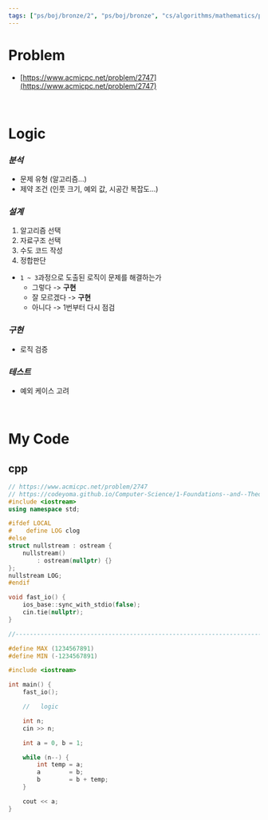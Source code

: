 ```yaml
---
tags: ["ps/boj/bronze/2", "ps/boj/bronze", "cs/algorithms/mathematics/ps","cs/algorithms/implementation/ps","cs/algorithms/dynamic-programming/ps"]
---
```


# Problem
- [https://www.acmicpc.net/problem/2747](https://www.acmicpc.net/problem/2747)

<br/>

# Logic

### *분석*
- 문제 유형 (알고리즘...)
- 제약 조건 (인풋 크기, 예외 값, 시공간 복잡도...)

### *설계*
1. 알고리즘 선택
2. 자료구조 선택
3. 수도 코드 작성
4. 정합판단
  - `1 ~ 3`과정으로 도출된 로직이 문제를 해결하는가
    - 그렇다 -> **구현**
    - 잘 모르겠다 -> **구현**
    - 아니다 -> 1번부터 다시 점검

### *구현*
- 로직 검증

### *테스트*
- 예외 케이스 고려

<br/>

# My Code
## cpp
```cpp title="boj/2747.cpp"
// https://www.acmicpc.net/problem/2747
// https://codeyoma.github.io/Computer-Science/1-Foundations--and--Theory/Algorithms/ps/boj/2747/2747
#include <iostream>
using namespace std;

#ifdef LOCAL
#    define LOG clog
#else
struct nullstream : ostream {
    nullstream()
        : ostream(nullptr) {}
};
nullstream LOG;
#endif

void fast_io() {
    ios_base::sync_with_stdio(false);
    cin.tie(nullptr);
}

//--------------------------------------------------------------------------------------------------

#define MAX (1234567891)
#define MIN (-1234567891)

#include <iostream>

int main() {
    fast_io();

    //   logic

    int n;
    cin >> n;

    int a = 0, b = 1;

    while (n--) {
        int temp = a;
        a        = b;
        b        = b + temp;
    }

    cout << a;
}

```
